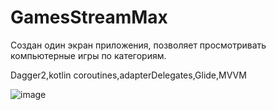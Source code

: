# GamesStreamMax
Создан один экран приложения, позволяет просмотривать компьютерные игры по категориям.

Dagger2,kotlin coroutines,adapterDelegates,Glide,MVVM


![image](https://user-images.githubusercontent.com/70865564/158456057-6b574ed1-e689-459e-849f-737cd37f1847.png)
